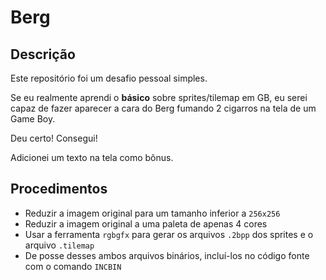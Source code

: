 # Berg

## Descrição

Este repositório foi um desafio pessoal simples.

Se eu realmente aprendi o **básico** sobre sprites/tilemap em GB, eu serei capaz
de fazer aparecer a cara do Berg fumando 2 cigarros na tela de um Game Boy.

Deu certo! Consegui!

Adicionei um texto na tela como bônus.

## Procedimentos

- Reduzir a imagem original para um tamanho inferior a `256x256`
- Reduzir a imagem original a uma paleta de apenas 4 cores
- Usar a ferramenta `rgbgfx` para gerar os arquivos `.2bpp` dos sprites e o
  arquivo `.tilemap`
- De posse desses ambos arquivos binários, incluí-los no código fonte com o
  comando `INCBIN`
